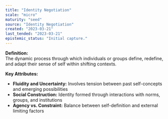 ```yaml
---
title: "Identity Negotiation"
scale: "micro"
maturity: "seed"
source: "Identity Negotiation"
created: "2023-03-21"
last_tended: "2023-03-21"
epistemic_status: "Initial capture."
---
```

**Definition:**  
The dynamic process through which individuals or groups define, redefine, and adapt their sense of self within shifting contexts.

**Key Attributes:**  
- **Fluidity and Uncertainty:** Involves tension between past self-concepts and emerging possibilities  
- **Social Construction:** Identity formed through interactions with norms, groups, and institutions  
- **Agency vs. Constraint:** Balance between self-definition and external limiting factors
